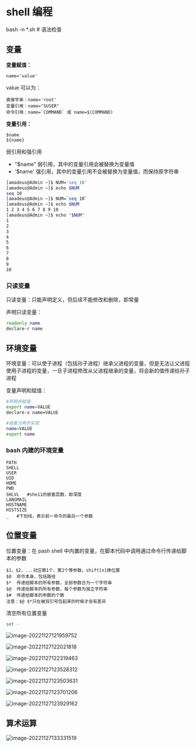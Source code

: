 # shell 编程

bash -n *.sh # 语法检查

## 变量

**变量赋值：**

```
name='value'
```

value 可以为：

```
直接字串：name='root'
变量引用：name="SUSER"
命令引用：name=`COMMAND` 或 name=$(COMMAND)
```

**变量引用：**

```
$name
${name}
```

弱引用和强引用

- "$name" 弱引用，其中的变量引用会被替换为变量值
- '$name'  强引用，其中的变量引用不会被替换为变量值，而保持原字符串

```bash
[amadeus@Admin ~]$ NUM='seq 10'
[amadeus@Admin ~]$ echo $NUM
seq 10
[amadeus@Admin ~]$ NUM=`seq 10`
[amadeus@Admin ~]$ echo $NUM
1 2 3 4 5 6 7 8 9 10
[amadeus@Admin ~]$ echo "$NUM"
1
2
3
4
5
6
7
8
9
10
```



### 只读变量

只读变量：只能声明定义，但后续不能修改和删除，即常量

声明只读变量：

```bash
readonly name
declare-r name
```

## 环境变量

环境变量：可以使子进程（包括孙子进程）继承父进程的变量，但是无法让父进程使用子进程的变量，一旦子进程修改从父进程继承的变量，将会新的值传递给孙子进程

变量声明和赋值：

```bash
#声明并赋值
export name=VALUE
declare-x name=VALUE

#或者分两步实现
name=VALUE
export name
```
### bash 内建的环境变量

```
PATH
SHELL
USER
UID
HOME
PWD
SHLVL	#she11的嵌套层数，即深度
LANGMAIL
HOSTNAME
HISTSIZE
_	#下划线，表示前一命令的最后一个参数
```


## 位置变量

位置变量：在 pash shell 中内置的变量，在脚本代码中调用通过命令行传递给脚本的参数

```
$1，$2，...对应第1个、第2个等参数，shift[n]换位置
$0	命令本身，包括路径
$*	传递给脚本的所有参数，全部参数合为一个字符串
$@	传递给脚本的所有参数，每个参数为独立字符串
$#	传递给脚本的参数的个数
注意：$@ $*只在被双引号包起来的时候才会有差异
```

清空所有位置变量

```bash
set -
```



![image-20221127121959752](images\image-20221127121959752.png)

![image-20221127122021818](images\image-20221127122021818.png)

![image-20221127122319463](images\image-20221127122319463.png)



![image-20221127123528312](images\image-20221127123528312.png)

![image-20221127123503631](images\image-20221127123503631.png)

![image-20221127123701206](images\image-20221127123701206.png)

![image-20221127123929162](images\image-20221127123929162.png)

## 算术运算

![image-20221127133331519](images\image-20221127133331519.png)

